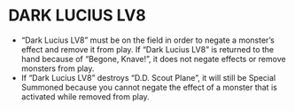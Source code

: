 
# DARK LUCIUS LV8

*   “Dark Lucius LV8” must be on the field in order to negate a monster’s effect and remove it from play. If “Dark Lucius LV8” is returned to the hand because of “Begone, Knave!”, it does not negate effects or remove monsters from play.
*   If “Dark Lucius LV8” destroys “D.D. Scout Plane”, it will still be Special Summoned because you cannot negate the effect of a monster that is activated while removed from play.

  